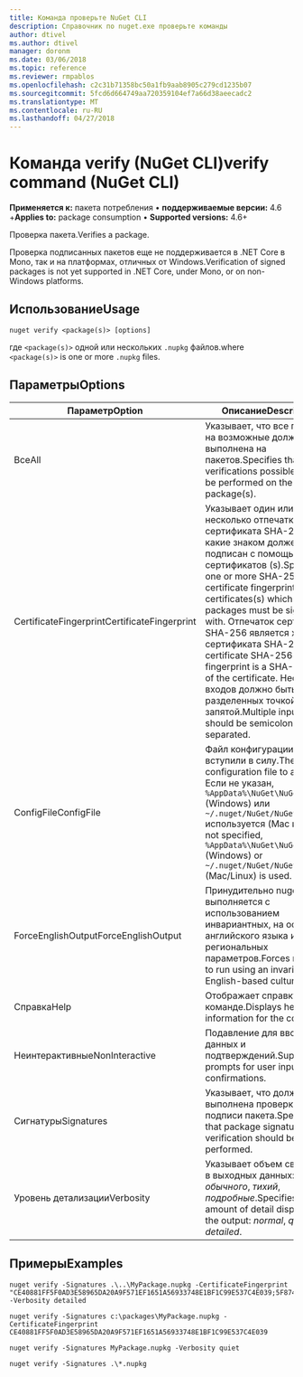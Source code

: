 ```yaml
---
title: Команда проверьте NuGet CLI
description: Справочник по nuget.exe проверьте команды
author: dtivel
ms.author: dtivel
manager: doronm
ms.date: 03/06/2018
ms.topic: reference
ms.reviewer: rmpablos
ms.openlocfilehash: c2c31b71358bc50a1fb9aab8905c279cd1235b07
ms.sourcegitcommit: 5fcd6d664749aa720359104ef7a66d38aeecadc2
ms.translationtype: MT
ms.contentlocale: ru-RU
ms.lasthandoff: 04/27/2018
---
```

# <a name="verify-command-nuget-cli"></a><span data-ttu-id="7aec3-103">Команда verify (NuGet CLI)</span><span class="sxs-lookup"><span data-stu-id="7aec3-103">verify command (NuGet CLI)</span></span>

<span data-ttu-id="7aec3-104">**Применяется к:** пакета потребления &bullet; **поддерживаемые версии:** 4.6 +</span><span class="sxs-lookup"><span data-stu-id="7aec3-104">**Applies to:** package consumption &bullet; **Supported versions:** 4.6+</span></span>

<span data-ttu-id="7aec3-105">Проверка пакета.</span><span class="sxs-lookup"><span data-stu-id="7aec3-105">Verifies a package.</span></span>

<span data-ttu-id="7aec3-106">Проверка подписанных пакетов еще не поддерживается в .NET Core в Mono, так и на платформах, отличных от Windows.</span><span class="sxs-lookup"><span data-stu-id="7aec3-106">Verification of signed packages is not yet supported in .NET Core, under Mono, or on non-Windows platforms.</span></span>

## <a name="usage"></a><span data-ttu-id="7aec3-107">Использование</span><span class="sxs-lookup"><span data-stu-id="7aec3-107">Usage</span></span>

```cli
nuget verify <package(s)> [options]
```

<span data-ttu-id="7aec3-108">где `<package(s)>` одной или нескольких `.nupkg` файлов.</span><span class="sxs-lookup"><span data-stu-id="7aec3-108">where `<package(s)>` is one or more `.nupkg` files.</span></span>

## <a name="options"></a><span data-ttu-id="7aec3-109">Параметры</span><span class="sxs-lookup"><span data-stu-id="7aec3-109">Options</span></span>

| <span data-ttu-id="7aec3-110">Параметр</span><span class="sxs-lookup"><span data-stu-id="7aec3-110">Option</span></span> | <span data-ttu-id="7aec3-111">Описание</span><span class="sxs-lookup"><span data-stu-id="7aec3-111">Description</span></span> |
| --- | --- |
| <span data-ttu-id="7aec3-112">Все</span><span class="sxs-lookup"><span data-stu-id="7aec3-112">All</span></span> | <span data-ttu-id="7aec3-113">Указывает, что все проверки на возможные должна быть выполнена на пакетов.</span><span class="sxs-lookup"><span data-stu-id="7aec3-113">Specifies that all verifications possible should be performed on the package(s).</span></span> |
| <span data-ttu-id="7aec3-114">CertificateFingerprint</span><span class="sxs-lookup"><span data-stu-id="7aec3-114">CertificateFingerprint</span></span> | <span data-ttu-id="7aec3-115">Указывает один или несколько отпечатки сертификата SHA-256, какие знаком должен быть подписан с помощью сертификатов (s).</span><span class="sxs-lookup"><span data-stu-id="7aec3-115">Specifies one or more SHA-256 certificate fingerprints of certificates(s) which signed packages must be signed with.</span></span> <span data-ttu-id="7aec3-116">Отпечаток сертификата SHA-256 является хэш сертификата SHA-256.</span><span class="sxs-lookup"><span data-stu-id="7aec3-116">A certificate SHA-256 fingerprint is a SHA-256 hash of the certificate.</span></span> <span data-ttu-id="7aec3-117">Несколько входов должно быть разделенных точкой с запятой.</span><span class="sxs-lookup"><span data-stu-id="7aec3-117">Multiple inputs should be semicolon separated.</span></span> |
| <span data-ttu-id="7aec3-118">ConfigFile</span><span class="sxs-lookup"><span data-stu-id="7aec3-118">ConfigFile</span></span> | <span data-ttu-id="7aec3-119">Файл конфигурации NuGet вступили в силу.</span><span class="sxs-lookup"><span data-stu-id="7aec3-119">The NuGet configuration file to apply.</span></span> <span data-ttu-id="7aec3-120">Если не указан, `%AppData%\NuGet\NuGet.Config` (Windows) или `~/.nuget/NuGet/NuGet.Config` используется (Mac и Linux).</span><span class="sxs-lookup"><span data-stu-id="7aec3-120">If not specified, `%AppData%\NuGet\NuGet.Config` (Windows) or `~/.nuget/NuGet/NuGet.Config` (Mac/Linux) is used.</span></span>|
| <span data-ttu-id="7aec3-121">ForceEnglishOutput</span><span class="sxs-lookup"><span data-stu-id="7aec3-121">ForceEnglishOutput</span></span> | <span data-ttu-id="7aec3-122">Принудительно nuget.exe выполняется с использованием инвариантных, на основе английского языка и региональных параметров.</span><span class="sxs-lookup"><span data-stu-id="7aec3-122">Forces nuget.exe to run using an invariant, English-based culture.</span></span> |
| <span data-ttu-id="7aec3-123">Справка</span><span class="sxs-lookup"><span data-stu-id="7aec3-123">Help</span></span> | <span data-ttu-id="7aec3-124">Отображает справку по команде.</span><span class="sxs-lookup"><span data-stu-id="7aec3-124">Displays help information for the command.</span></span> |
| <span data-ttu-id="7aec3-125">Неинтерактивные</span><span class="sxs-lookup"><span data-stu-id="7aec3-125">NonInteractive</span></span> | <span data-ttu-id="7aec3-126">Подавление для ввода данных и подтверждений.</span><span class="sxs-lookup"><span data-stu-id="7aec3-126">Suppresses prompts for user input or confirmations.</span></span> |
| <span data-ttu-id="7aec3-127">Сигнатуры</span><span class="sxs-lookup"><span data-stu-id="7aec3-127">Signatures</span></span> | <span data-ttu-id="7aec3-128">Указывает, что должна быть выполнена проверка подписи пакета.</span><span class="sxs-lookup"><span data-stu-id="7aec3-128">Specifies that package signature verification should be performed.</span></span> |
| <span data-ttu-id="7aec3-129">Уровень детализации</span><span class="sxs-lookup"><span data-stu-id="7aec3-129">Verbosity</span></span> | <span data-ttu-id="7aec3-130">Указывает объем сведений в выходных данных: *обычного*, *тихий*, *подробные*.</span><span class="sxs-lookup"><span data-stu-id="7aec3-130">Specifies the amount of detail displayed in the output: *normal*, *quiet*, *detailed*.</span></span> |

## <a name="examples"></a><span data-ttu-id="7aec3-131">Примеры</span><span class="sxs-lookup"><span data-stu-id="7aec3-131">Examples</span></span>

```cli
nuget verify -Signatures .\..\MyPackage.nupkg -CertificateFingerprint "CE40881FF5F0AD3E58965DA20A9F571EF1651A56933748E1BF1C99E537C4E039;5F874AAF47BCB268A19357364E7FBB09D6BF9E8A93E1229909AC5CAC865802E2" -Verbosity detailed

nuget verify -Signatures c:\packages\MyPackage.nupkg -CertificateFingerprint CE40881FF5F0AD3E58965DA20A9F571EF1651A56933748E1BF1C99E537C4E039

nuget verify -Signatures MyPackage.nupkg -Verbosity quiet

nuget verify -Signatures .\*.nupkg
```